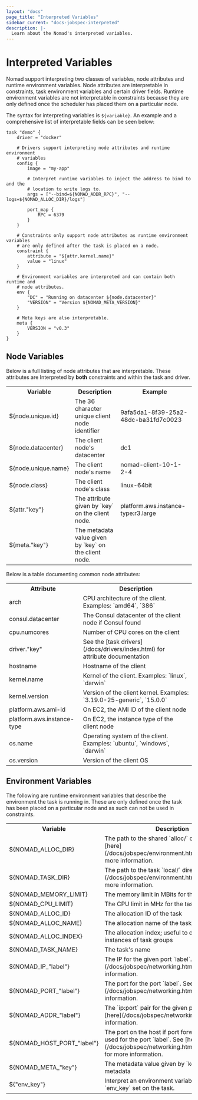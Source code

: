 ```yaml
---
layout: "docs"
page_title: "Interpreted Variables"
sidebar_current: "docs-jobspec-interpreted"
description: |-
  Learn about the Nomad's interpreted variables.
---
```

# Interpreted Variables

Nomad support interpreting two classes of variables, node attributes and runtime
environment variables. Node attributes are interpretable in constraints, task
environment variables and certain driver fields. Runtime environment variables
are not interpretable in constraints because they are only defined once the
scheduler has placed them on a particular node.

The syntax for interpreting variables is `${variable}`. An example and a
comprehensive list of interpretable fields can be seen below:

```
task "demo" {
    driver = "docker"

    # Drivers support interpreting node attributes and runtime environment
    # variables
    config {
        image = "my-app"

        # Interpret runtime variables to inject the address to bind to and the
        # location to write logs to.
        args = ["--bind=${NOMAD_ADDR_RPC}", "--logs=${NOMAD_ALLOC_DIR}/logs"]

        port_map {
            RPC = 6379
        }
    }

    # Constraints only support node attributes as runtime environment variables
    # are only defined after the task is placed on a node.
    constraint {
        attribute = "${attr.kernel.name}"
        value = "linux"
    }

    # Environment variables are interpreted and can contain both runtime and
    # node attributes.
    env {
        "DC" = "Running on datacenter ${node.datacenter}"
        "VERSION" = "Version ${NOMAD_META_VERSION}"
    }

    # Meta keys are also interpretable.
    meta {
        VERSION = "v0.3"
    }
}
```

## Node Variables <a id="interpreted_node_vars"></a>

Below is a full listing of node attributes that are interpretable. These
attributes are Interpreted by __both__ constraints and within the task and
driver.

<table class="table table-bordered table-striped">
  <tr>
    <th>Variable</th>
    <th>Description</th>
    <th>Example</th>
  </tr>
  <tr>
    <td>${node.unique.id}</td>
    <td>The 36 character unique client node identifier</td>
    <td>9afa5da1-8f39-25a2-48dc-ba31fd7c0023</td>
  </tr>
  <tr>
    <td>${node.datacenter}</td>
    <td>The client node's datacenter</td>
    <td>dc1</td>
  </tr>
  <tr>
    <td>${node.unique.name}</td>
    <td>The client node's name</td>
    <td>nomad-client-10-1-2-4</td>
  </tr>
  <tr>
    <td>${node.class}</td>
    <td>The client node's class</td>
    <td>linux-64bit</td>
  </tr>
  <tr>
    <td>${attr."key"}</td>
    <td>The attribute given by `key` on the client node.</td>
    <td>platform.aws.instance-type:r3.large</td>
  </tr>
  <tr>
    <td>${meta."key"}</td>
    <td>The metadata value given by `key` on the client node.</td>
    <td></td>
  </tr>
</table>

Below is a table documenting common node attributes:

<table class="table table-bordered table-striped">
  <tr>
    <th>Attribute</th>
    <th>Description</th>
  </tr>
  <tr>
    <td>arch</td>
    <td>CPU architecture of the client. Examples: `amd64`, `386`</td>
  </tr>
  <tr>
    <td>consul.datacenter</td>
    <td>The Consul datacenter of the client node if Consul found</td>
  </tr>
  <tr>
    <td>cpu.numcores</td>
    <td>Number of CPU cores on the client</td>
  </tr>
  <tr>
    <td>driver."key"</td>
    <td>See the [task drivers](/docs/drivers/index.html) for attribute documentation</td>
  </tr>
  <tr>
    <td>hostname</td>
    <td>Hostname of the client</td>
  </tr>
  <tr>
    <td>kernel.name</td>
    <td>Kernel of the client. Examples: `linux`, `darwin`</td>
  </tr>
  <tr>
    <td>kernel.version</td>
    <td>Version of the client kernel. Examples: `3.19.0-25-generic`, `15.0.0`</td>
  </tr>
  <tr>
    <td>platform.aws.ami-id</td>
    <td>On EC2, the AMI ID of the client node</td>
  </tr>
  <tr>
    <td>platform.aws.instance-type</td>
    <td>On EC2, the instance type of the client node</td>
  </tr>
  <tr>
    <td>os.name</td>
    <td>Operating system of the client. Examples: `ubuntu`, `windows`, `darwin`</td>
  </tr>
  <tr>
    <td>os.version</td>
    <td>Version of the client OS</td>
  </tr>
</table>

## Environment Variables <a id="interpreted_env_vars"></a>

The following are runtime environment variables that describe the environment
the task is running in. These are only defined once the task has been placed on
a particular node and as such can not be used in constraints.

<table class="table table-bordered table-striped">
  <tr>
    <th>Variable</th>
    <th>Description</th>
  </tr>
  <tr>
    <td>${NOMAD_ALLOC_DIR}</td>
    <td>The path to the shared `alloc/` directory. See
    [here](/docs/jobspec/environment.html#task_dir) for more
    information.</td>
  </tr>
  <tr>
    <td>${NOMAD_TASK_DIR}</td>
    <td>The path to the task `local/` directory. See
    [here](/docs/jobspec/environment.html#task_dir) for more
    information.</td>
  </tr>
  <tr>
    <td>${NOMAD_MEMORY_LIMIT}</td>
    <td>The memory limit in MBits for the task</td>
  </tr>
  <tr>
    <td>${NOMAD_CPU_LIMIT}</td>
    <td>The CPU limit in MHz for the task</td>
  </tr>
  <tr>
    <td>${NOMAD_ALLOC_ID}</td>
    <td>The allocation ID of the task</td>
  </tr>
  <tr>
    <td>${NOMAD_ALLOC_NAME}</td>
    <td>The allocation name of the task</td>
  </tr>
  <tr>
    <td>${NOMAD_ALLOC_INDEX}</td>
    <td>The allocation index; useful to distinguish instances of task groups</td>
  </tr>
  <tr>
    <td>${NOMAD_TASK_NAME}</td>
    <td>The task's name</td>
  </tr>
  <tr>
    <td>${NOMAD_IP_"label"}</td>
    <td>The IP for the given port `label`. See
    [here](/docs/jobspec/networking.html) for more information.</td>
  </tr>
  <tr>
    <td>${NOMAD_PORT_"label"}</td>
    <td>The port for the port `label`. See [here](/docs/jobspec/networking.html)
    for more information.</td>
  </tr>
  <tr>
    <td>${NOMAD_ADDR_"label"}</td>
    <td>The `ip:port` pair for the given port `label`. See
    [here](/docs/jobspec/networking.html) for more information.</td>
  </tr>
  <tr>
    <td>${NOMAD_HOST_PORT_"label"}</td>
    <td>The port on the host if port forwarding is being used for the port
    `label`. See [here](/docs/jobspec/networking.html#mapped_ports) for more
    information.</td>
  </tr>
  <tr>
    <td>${NOMAD_META_"key"}</td>
    <td>The metadata value given by `key` on the task's metadata</td>
  </tr>
  <tr>
    <td>${"env_key"}</td>
    <td>Interpret an environment variable with key `env_key` set on the task.</td>
  </tr>
</table>

